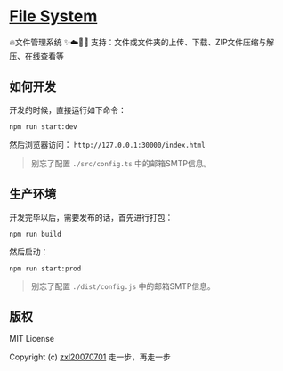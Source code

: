 # [File System](https://github.com/zxl20070701/FileSystem)
🔥文件管理系统 ✨☁️📁✨ 支持：文件或文件夹的上传、下载、ZIP文件压缩与解压、在线查看等

## 如何开发

开发的时候，直接运行如下命令：

```
npm run start:dev
```

然后浏览器访问： ```http://127.0.0.1:30000/index.html```

> 别忘了配置 `./src/config.ts` 中的邮箱SMTP信息。

## 生产环境

开发完毕以后，需要发布的话，首先进行打包：

```
npm run build
```

然后启动：

```
npm run start:prod
```

> 别忘了配置 `./dist/config.js` 中的邮箱SMTP信息。

## 版权

MIT License

Copyright (c) [zxl20070701](https://zxl20070701.github.io/notebook/home.html) 走一步，再走一步
